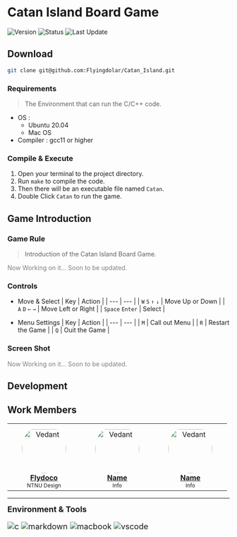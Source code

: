 # Catan Island Board Game

![Version](https://img.shields.io/badge/version-0.0.1-blue.svg)
![Status](https://img.shields.io/badge/status-Planning-white.svg)
![Last Update](https://img.shields.io/github/last-commit/Flyingdolar/Catan_Island.svg)

## Download

```bash
git clone git@github.com:Flyingdolar/Catan_Island.git
```

### Requirements

> The Environment that can run the C/C++ code.

- OS :
  - Ubuntu 20.04
  - Mac OS
- Compiler : gcc11 or higher

### Compile & Execute

1. Open your terminal to the project directory.
2. Run `make` to compile the code.
3. Then there will be an executable file named `Catan`.
4. Double Click `Catan` to run the game.

## Game Introduction

### Game Rule

> Introduction of the Catan Island Board Game.

<div style="color: gray">Now Working on it... Soon to be updated.</div>

### Controls

- Move & Select
    | Key | Action |
    |   ---   |    ---    |
    | `W` `S` `↑` `↓` |  Move Up or Down  |
    | `A` `D` `←` `→` | Move Left or Right |
    | `Space` `Enter` | Select |

- Menu Settings
    | Key |       Action      |
    | --- |        ---        |
    | `M` |   Call out Menu   |
    | `R` |  Restart the Game |
    | `Q` |   Ouit the Game   |

### Screen Shot

<div style="color: gray">Now Working on it... Soon to be updated.</div>

## Development

## Work Members

<table>
<td align="center" style="word-wrap: break-word; width: 150.0; height: 150.0">
    <a href=https://github.com/Flyingdolar>
        <img src=https://avatars.githubusercontent.com/u/31057818?v=4 width="100;"  style="border-radius:50%;align-items:center;justify-content:center;overflow:hidden;padding-top:10px" alt=Vedant Chainani/>
        <br />
        <div style="font-size:16px"><b>Flydoco</b></div>
    </a>
    <div style="font-size:12px">NTNU Design</div>
</td>
<td align="center" style="word-wrap: break-word; width: 150.0; height: 150.0">
    <a href=https://github.com/Flyingdolar>
        <img src=https://yt3.googleusercontent.com/TIjqoYX2wtDSGIzj928euK_ehQh4p_EymUlDbh14ZDrJ4quntQbsURWO4yr6bzYpUX7rjIFxyw=s176-c-k-c0x00ffffff-no-rj width="100;"  style="border-radius:50%;align-items:center;justify-content:center;overflow:hidden;padding-top:10px" alt=Vedant Chainani/>
        <br />
        <div style="font-size:16px"><b>Name</b></div>
    </a>
    <div style="font-size:12px">Info</div>
</td>
<td align="center" style="word-wrap: break-word; width: 150.0; height: 150.0">
    <a href=https://github.com/Flyingdolar>
        <img src=https://yt3.googleusercontent.com/TIjqoYX2wtDSGIzj928euK_ehQh4p_EymUlDbh14ZDrJ4quntQbsURWO4yr6bzYpUX7rjIFxyw=s176-c-k-c0x00ffffff-no-rj width="100;"  style="border-radius:50%;align-items:center;justify-content:center;overflow:hidden;padding-top:10px" alt=Vedant Chainani/>
        <br />
        <div style="font-size:16px"><b>Name</b></div>
    </a>
    <div style="font-size:12px">Info</div>
</td>
</table>

---
<div style="font-size:18px"><b>
Environment & Tools

</b><div>

![c](https://img.shields.io/badge/C-02599C?style=for-the-badge&logo=c&logoColor=white)
![markdown](https://img.shields.io/badge/Markdown-333?style=for-the-badge&logo=markdown)
![macbook](https://img.shields.io/badge/MacOS-999999?style=for-the-badge&logo=apple)
![vscode](https://img.shields.io/badge/Visual_Studio_Code-0078D4?style=for-the-badge&logo=visual%20studio%20code)
